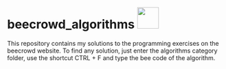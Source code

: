 # beecrowd_algorithms <img width="50" height="50" src="https://github.com/arthurrodrigues-dev/beecrowd_algorithms/assets/117749096/b7478df1-dc65-4593-a89e-53f05b705d71"></img>

This repository contains my solutions to the programming exercises on the beecrowd website.
To find any solution, just enter the algorithms category folder, use the shortcut CTRL + F and type the bee code of the algorithm.
